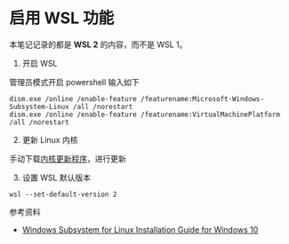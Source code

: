 # 启用 WSL 功能

本笔记记录的都是 **WSL 2** 的内容，而不是 WSL 1。

1. 开启 WSL

管理员模式开启 powershell 输入如下

```poweshell
dism.exe /online /enable-feature /featurename:Microsoft-Windows-Subsystem-Linux /all /norestart
dism.exe /online /enable-feature /featurename:VirtualMachinePlatform /all /norestart
```

2. 更新 Linux 内核

手动下载[内核更新程序](https://wslstorestorage.blob.core.windows.net/wslblob/wsl_update_x64.msi)，进行更新

3. 设置 WSL 默认版本

```poweshell
wsl --set-default-version 2
```

参考资料

- [Windows Subsystem for Linux Installation Guide for Windows 10](https://docs.microsoft.com/en-us/windows/wsl/install-win10)

